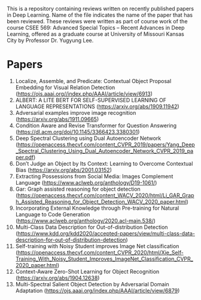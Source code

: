 This is a repository containing reviews written on recently published papers in Deep Learning. Name of the file indicates the name of the paper that has been reviewed. These reviews were written as part of course work of the course CSEE 569: Advanced Special Topics – Recent Advances in Deep Learning, offered as a graduate course at University of Missouri Kansas City by Professor Dr. Yugyung Lee. 
# Papers

1. Localize, Assemble, and Predicate: Contextual Object Proposal Embedding for Visual Relation Detection (https://ojs.aaai.org//index.php/AAAI/article/view/6913)
2. ALBERT: A LITE BERT FOR SELF-SUPERVISED LEARNING OF LANGUAGE REPRESENTATIONS (https://arxiv.org/abs/1909.11942)
3. Adversarial examples improve image recognition (https://arxiv.org/abs/1911.09665)
4. Condition Aware and Revise Transformer for Question Answering (https://dl.acm.org/doi/10.1145/3366423.3380301)
5. Deep Spectral Clustering using Dual Autoencoder Network (https://openaccess.thecvf.com/content_CVPR_2019/papers/Yang_Deep_Spectral_Clustering_Using_Dual_Autoencoder_Network_CVPR_2019_paper.pdf)
6. Don’t Judge an Object by Its Context: Learning to Overcome Contextual Bias (https://arxiv.org/abs/2001.03152)
7. Extracting Possessions from Social Media: Images Complement Language (https://www.aclweb.org/anthology/D19-1061/)
8. Gar: Graph assisted reasoning for object detection (https://openaccess.thecvf.com/content_WACV_2020/html/Li_GAR_Graph_Assisted_Reasoning_for_Object_Detection_WACV_2020_paper.html)
9. Incorporating External Knowledge through Pre-training for Natural Language to Code Generation (https://www.aclweb.org/anthology/2020.acl-main.538/)
10. Multi-Class Data Description for Out-of-distribution Detection (https://www.kdd.org/kdd2020/accepted-papers/view/multi-class-data-description-for-out-of-distribution-detection)
11. Self-training with Noisy Student improves Image Net classification (https://openaccess.thecvf.com/content_CVPR_2020/html/Xie_Self-Training_With_Noisy_Student_Improves_ImageNet_Classification_CVPR_2020_paper.html)
12. Context-Aware Zero-Shot Learning for Object Recognition (https://arxiv.org/abs/1904.12638)
13. Multi-Spectral Salient Object Detection by Adversarial Domain Adaptation (https://ojs.aaai.org/index.php/AAAI/article/view/6879)
